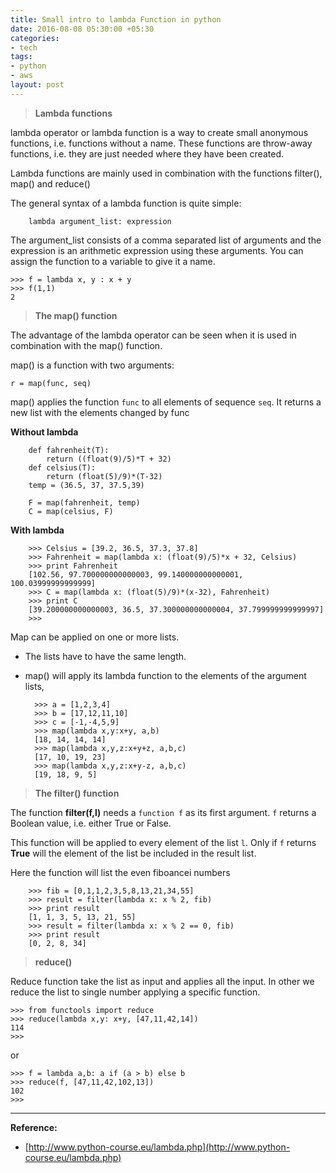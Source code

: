 ```yaml
---
title: Small intro to lambda Function in python
date: 2016-08-08 05:30:00 +05:30
categories:
- tech
tags:
- python
- aws
layout: post
---
```


> **Lambda functions**

lambda operator or lambda function is a way to create small anonymous functions, i.e. functions without a name.
These functions are throw-away functions, i.e. they are just needed where they have been created.

Lambda functions are mainly used in combination with the functions filter(), map() and reduce()

The general syntax of a lambda function is quite simple:

        lambda argument_list: expression

The argument_list consists of a comma separated list of arguments and the expression is an arithmetic expression using these arguments.
You can assign the function to a variable to give it a name.

    >>> f = lambda x, y : x + y
    >>> f(1,1)
    2


> **The map() function**

The advantage of the lambda operator can be seen when it is used in combination with the map() function.

map() is a function with two arguments:

    r = map(func, seq)

map() applies the function `func` to all elements of sequence `seq`. It returns a new list with the elements changed by func


**Without lambda**
    
        def fahrenheit(T):
            return ((float(9)/5)*T + 32)
        def celsius(T):
            return (float(5)/9)*(T-32)
        temp = (36.5, 37, 37.5,39)

        F = map(fahrenheit, temp)
        C = map(celsius, F)
	

**With lambda**

        >>> Celsius = [39.2, 36.5, 37.3, 37.8]
        >>> Fahrenheit = map(lambda x: (float(9)/5)*x + 32, Celsius)
        >>> print Fahrenheit
        [102.56, 97.700000000000003, 99.140000000000001, 100.03999999999999]
        >>> C = map(lambda x: (float(5)/9)*(x-32), Fahrenheit)
        >>> print C
        [39.200000000000003, 36.5, 37.300000000000004, 37.799999999999997]
        >>> 

Map can be applied on one or more lists.

* The lists have to have the same length. 
* map() will apply its lambda function to the elements of the argument lists, 

        >>> a = [1,2,3,4]
        >>> b = [17,12,11,10]
        >>> c = [-1,-4,5,9]
        >>> map(lambda x,y:x+y, a,b)
        [18, 14, 14, 14]
        >>> map(lambda x,y,z:x+y+z, a,b,c)
        [17, 10, 19, 23]
        >>> map(lambda x,y,z:x+y-z, a,b,c)
        [19, 18, 9, 5]

> **The filter() function**

The function **filter(f,l)** needs a `function f` as its first argument. `f` returns a Boolean value, i.e. either True or False. 

This function will be applied to every element of the list `l`. Only if `f` returns **True** will the element of the list be included in the result list. 

Here the function will list the even fiboancei numbers

        >>> fib = [0,1,1,2,3,5,8,13,21,34,55]
        >>> result = filter(lambda x: x % 2, fib)
        >>> print result
        [1, 1, 3, 5, 13, 21, 55]
        >>> result = filter(lambda x: x % 2 == 0, fib)
        >>> print result
        [0, 2, 8, 34]

> **reduce()**

Reduce function take the list as input and applies all the input. In other we reduce the list to single number applying a specific function. 


	>>> from functools import reduce
	>>> reduce(lambda x,y: x+y, [47,11,42,14])
	114
	>>>

or 

	>>> f = lambda a,b: a if (a > b) else b
	>>> reduce(f, [47,11,42,102,13])
	102
	>>> 



---
**Reference:**

* [http://www.python-course.eu/lambda.php](http://www.python-course.eu/lambda.php)

